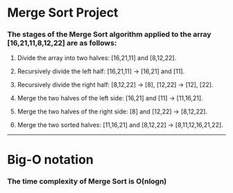 # Merge Sort Project

<h3>The stages of the Merge Sort algorithm applied to the array [16,21,11,8,12,22] are as follows:</h3>

1. Divide the array into two halves: [16,21,11] and [8,12,22].

2. Recursively divide the left half: [16,21,11] -> [16,21] and [11].

3. Recursively divide the right half: [8,12,22] -> [8], [12,22] -> [12], [22].

4. Merge the two halves of the left side: [16,21] and [11] -> [11,16,21].

5. Merge the two halves of the right side: [8] and [12,22] -> [8,12,22].

6. Merge the two sorted halves: [11,16,21] and [8,12,22] -> [8,11,12,16,21,22].

---
# Big-O notation

<h3>The time complexity of Merge Sort is O(nlogn) </h3>